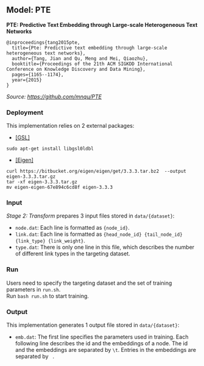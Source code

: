 ## Model: PTE

**PTE: Predictive Text Embedding through Large-scale Heterogeneous Text Networks**
```
@inproceedings{tang2015pte,
  title={Pte: Predictive text embedding through large-scale heterogeneous text networks},
  author={Tang, Jian and Qu, Meng and Mei, Qiaozhu},
  booktitle={Proceedings of the 21th ACM SIGKDD International Conference on Knowledge Discovery and Data Mining},
  pages={1165--1174},
  year={2015}
}
```

*Source: https://github.com/mnqu/PTE*

### Deployment

This implementation relies on 2 external packages:
- <a href="https://www.gnu.org/software/gsl/">[GSL]</a>
```
sudo apt-get install libgsl0ldbl
```
- <a href="http://eigen.tuxfamily.org/index.php?title=Main_Page">[Eigen]</a>
```
curl https://bitbucket.org/eigen/eigen/get/3.3.3.tar.bz2  --output eigen-3.3.3.tar.gz
tar -xf eigen-3.3.3.tar.gz
mv eigen-eigen-67e894c6cd8f eigen-3.3.3
```

### Input

*Stage 2: Transform* prepares 3 input files stored in ```data/{dataset}```:
- ```node.dat```: Each line is formatted as ```{node_id}```.
- ```link.dat```: Each line is formatted as ```{head_node_id} {tail_node_id} {link_type} {link_weight}```.
- ```type.dat```: There is only one line in this file, which describes the number of different link types in the targeting dataset.

### Run

Users need to specify the targeting dataset and the set of training parameters in ```run.sh```. <br /> 
Run ```bash run.sh``` to start training.

### Output

This implementation generates 1 output file stored in ```data/{dataset}```:
- ```emb.dat```: The first line specifies the parameters used in training. Each following line describes the id and the embeddings of a node. The id and the embeddings are separated by ```\t```. Entries in the embeddings are separated by ``` ```.